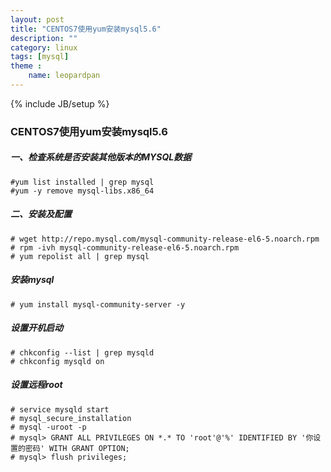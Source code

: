 ```yaml
---
layout: post
title: "CENTOS7使用yum安装mysql5.6"
description: ""
category: linux
tags: [mysql]
theme :
    name: leopardpan
---
```

{% include JB/setup %}

### CENTOS7使用yum安装mysql5.6

##### 一、检查系统是否安装其他版本的MYSQL数据

```
#yum list installed | grep mysql
#yum -y remove mysql-libs.x86_64
```

##### 二、安装及配置

```
# wget http://repo.mysql.com/mysql-community-release-el6-5.noarch.rpm
# rpm -ivh mysql-community-release-el6-5.noarch.rpm
# yum repolist all | grep mysql
```

##### 安装mysql
```
# yum install mysql-community-server -y
```

##### 设置开机启动
```
# chkconfig --list | grep mysqld
# chkconfig mysqld on
```

##### 设置远程root
```
# service mysqld start
# mysql_secure_installation
# mysql -uroot -p
# mysql> GRANT ALL PRIVILEGES ON *.* TO 'root'@'%' IDENTIFIED BY '你设置的密码' WITH GRANT OPTION;
# mysql> flush privileges;
```


